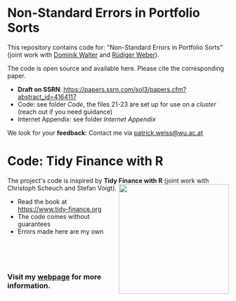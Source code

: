 # Non-Standard Errors in Portfolio Sorts

This repository contains code for: "Non-Standard Errors in Portfolio Sorts" (joint work with [Dominik Walter](https://www.vgsf.ac.at/students-graduates/students/dominik-walter/) and [Rüdiger Weber](https://sites.google.com/site/ruedigercweber/)). 

The code is open source and available here. Please cite the corresponding paper.

- **Draft on SSRN**: https://papers.ssrn.com/sol3/papers.cfm?abstract_id=4164117
- Code: see folder *Code*, the files 21-23 are set up for use on a *cluster* (reach out if you need guidance)
- Internet Appendix: see folder *Internet Appendix*

We look for your **feedback**: Contact me via [patrick.weiss@wu.ac.at](mailto:patrick.weiss@wu.ac.at?subject=[Github]%20NSEs%20in%20Portfolio%20Sorts)

# Code: Tidy Finance with R

The project's code is inspired by **Tidy Finance with R** [<img class="logo" src="https://www.tidy-finance.org/cover.jpg" align="right" style="width:250px;" />](https://www.tidy-finance.org)
(joint work with Christoph Scheuch and Stefan Voigt).

- Read the book at https://www.tidy-finance.org
- The code comes without guarantees
- Errors made here are my own


&nbsp;

&nbsp;

### Visit my [webpage](https://sites.google.com/view/patrick-weiss) for more information.
